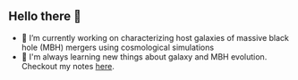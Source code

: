 ## Hello there 👋

- 🔭  I’m currently working on characterizing host galaxies of massive black hole (MBH) mergers using cosmological simulations
- 🌱  I'm always learning new things about galaxy and MBH evolution. Checkout my notes [here](https://github.com/pranav-satheesh/Massive-black-holes-notes).

 
<!--
**pranav-satheesh/pranav-satheesh** is a ✨ _special_ ✨ repository because its `README.md` (this file) appears on your GitHub profile.

Here are some ideas to get you started:

- 🔭  I’m currently working on ...
- 🌱 I’m currently learning ...
- 👯 I’m looking to collaborate on ...
- 🤔 I’m looking for help with ...
- 💬 Ask me about ...
- 📫 How to reach me: ...
- 😄 Pronouns: ...
- ⚡ Fun fact: ...
-->
